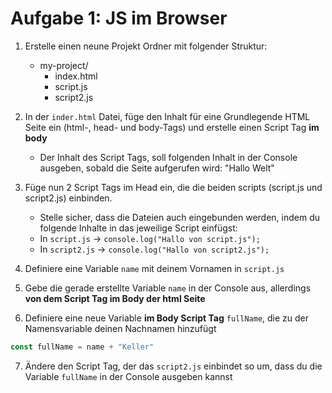 # Aufgabe 1: JS im Browser

1. Erstelle einen neune Projekt Ordner mit folgender Struktur:
    - my-project/
        - index.html
        - script.js
        - script2.js

2. In der `inder.html` Datei, füge den Inhalt für eine Grundlegende HTML Seite ein (html-, head- und body-Tags) und erstelle einen Script Tag **im body**
    - Der Inhalt des Script Tags, soll folgenden Inhalt in der Console ausgeben, sobald die Seite aufgerufen wird: "Hallo Welt"

3. Füge nun 2 Script Tags im Head ein, die die beiden scripts (script.js und script2.js) einbinden.
    - Stelle sicher, dass die Dateien auch eingebunden werden, indem du folgende Inhalte in das jeweilige Script einfügst:
    - In `script.js` -> `console.log("Hallo von script.js");`
    - In `script2.js` -> `console.log("Hallo von script2.js");`

4. Definiere eine Variable `name` mit deinem Vornamen in `script.js`

5. Gebe die gerade erstellte Variable `name` in der Console aus, allerdings **von dem Script Tag im Body der html Seite**

6. Definiere eine neue Variable **im Body Script Tag** `fullName`, die zu der Namensvariable deinen Nachnamen hinzufügt

```javascript
const fullName = name + "Keller"
```

7. Ändere den Script Tag, der das `script2.js` einbindet so um, dass du die Variable `fullName` in der Console ausgeben kannst




